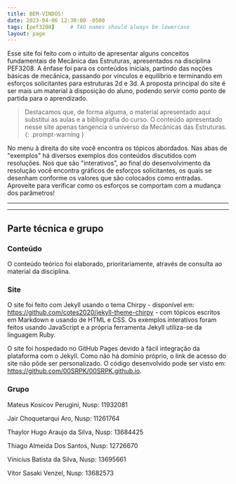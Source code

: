 ```yaml
---
title: BEM-VINDOS!
date: 2023-04-06 12:30:00 -0500
tags: [pef3208]     # TAG names should always be lowercase
layout: page
---
```


Esse site foi feito com o intuito de apresentar alguns conceitos fundamentais de Mecânica das Estruturas, apresentados na disciplina PEF3208. A ênfase foi para os conteúdos iniciais, partindo das noções básicas de mecânica, passando por vínculos e equilíbrio e terminando em esforços solicitantes para estruturas 2d e 3d. A proposta principal do site é ser mais um material à disposição do aluno, podendo servir como ponto de partida para o aprendizado. 

> Destacamos que, de forma alguma, o material apresentado aqui substitui as aulas e a bibliografia do curso. O conteúdo apresentado nesse site apenas tangencia o universo da Mecânicas das Estruturas.
{: .prompt-warning }

No menu à direita do site você encontra os tópicos abordados. Nas abas de "exemplos" há diversos exemplos dos conteúdos discutidos com resoluções. Nos que são "interativos", ao final do desenvolvimento da resolução você encontra gráficos de esforços solicitantes, os quais se desenham conforme os valores que são colocados como entradas. Aproveite para verificar como os esforços se comportam com a mudança dos parâmetros!

---
---

## Parte técnica e grupo

### Conteúdo
O conteúdo teórico foi elaborado, prioritariamente, através de consulta ao material da disciplina.

### Site
O site foi feito com Jekyll usando o tema Chirpy - disponível em: <https://github.com/cotes2020/jekyll-theme-chirpy> - com tópicos escritos em Markdown e usando de HTML e CSS. Os exemplos interativos foram feitos usando JavaScript e a própria ferramenta Jekyll utiliza-se da linguagem Ruby.

O site foi hospedado no GitHub Pages devido à fácil integração da plataforma com o Jekyll. Como não há domínio próprio, o link de acesso do site não pôde ser personalizado. O código desenvolvido pode ser visto em: <https://github.com/00SRPK/00SRPK.github.io>.

### Grupo
Mateus Kosicov Perugini, Nusp:
11932081

Jair Choquetarqui Aro, Nusp:
11261764

Thaylor Hugo Araujo da Silva, Nusp:
13684425

Thiago Almeida Dos Santos, Nusp:
12726670

Vinicius Batista da Silva, Nusp:
13695661

Vitor Sasaki Venzel, Nusp:
13682573
